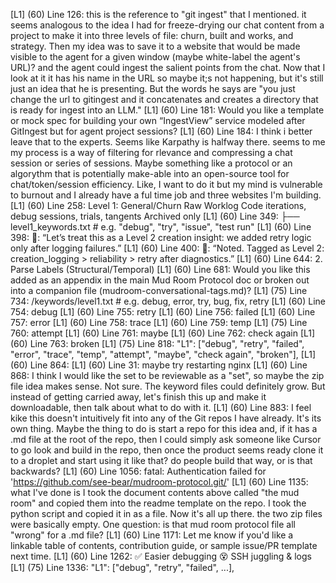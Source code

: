[L1] (60) Line 126: this is the reference to "git ingest" that I mentioned. it seems analogous to the idea I had for freeze-drying our chat content from a project to make it into three levels of file: churn, built and works, and strategy. Then my idea was to save it to a website that would be made visible to the agent for a given window (maybe white-label the agent's URL)? and the agent could ingest the salient points from the chat. Now that I look at it it has his name in the URL so maybe it;s not happening, but it's still just an idea that he is presenting. But the words he says are "you just change the url to gitingest and it concatenates and creates a directory that is ready for ingest into an LLM."
[L1] (60) Line 181: Would you like a template or mock spec for building your own “IngestView” service modeled after GitIngest but for agent project sessions?
[L1] (60) Line 184: I think i better leave that to the experts. Seems like Karpathy is halfway there. seems to me my process is a way of filtering for rlevance and compressing a chat session or series of sessions. Maybe something like a protocol or an algorythm that is potentially make-able into an open-source tool for chat/token/session efficiency. Like, I want to do it but my mind is vulnerable to burnout and I already have a ful time job and three websites I'm building.
[L1] (60) Line 258: Level 1: General/Churn	Raw Worklog	Code iterations, debug sessions, trials, tangents	Archived only
[L1] (60) Line 349: ├── level1_keywords.txt  # e.g. "debug", "try", "issue", "test run"
[L1] (60) Line 398: 🧑: “Let’s treat this as a Level 2 creation insight: we added retry logic only after logging failures.”
[L1] (60) Line 400: 🤖: “Noted. Tagged as Level 2: creation_logging > reliability > retry after diagnostics.”
[L1] (60) Line 644: 2. Parse Labels (Structural/Temporal)
[L1] (60) Line 681: Would you like this added as an appendix in the main Mud Room Protocol doc or broken out into a companion file (mudroom-conversational-tags.md)?
[L1] (75) Line 734: /keywords/level1.txt   # e.g. debug, error, try, bug, fix, retry
[L1] (60) Line 754: debug
[L1] (60) Line 755: retry
[L1] (60) Line 756: failed
[L1] (60) Line 757: error
[L1] (60) Line 758: trace
[L1] (60) Line 759: temp
[L1] (75) Line 760: attempt
[L1] (60) Line 761: maybe
[L1] (60) Line 762: check again
[L1] (60) Line 763: broken
[L1] (75) Line 818: "L1": ["debug", "retry", "failed", "error", "trace", "temp", "attempt", "maybe", "check again", "broken"],
[L1] (60) Line 864: [L1] (60) Line 31: maybe try restarting nginx
[L1] (60) Line 868: I think I would like the set to be reviewable as a "set", so maybe the zip file idea makes sense. Not sure. The keyword files could definitely grow. But instead of getting carried away, let's finish this up and make it downloadable, then talk about what to do with it.
[L1] (60) Line 883: I feel kike this doesn't intuitively fit into any of the Git repos I have already. It's its own thing. Maybe the thing to do is start a repo for this idea and, if it has a .md file at the root of the repo, then I could simply ask someone like Cursor to go look and build in the repo, then once the product seems ready clone it to a droplet and start using it like that? do people build that way, or is that backwards?
[L1] (60) Line 1056: fatal: Authentication failed for 'https://github.com/see-bear/mudroom-protocol.git/'
[L1] (60) Line 1135: what I've done is I took the document contents above called "the mud room" and copied them into the readme template on the repo. I took the python script and copied it in as a file. Now it's all up there. the two zip files were basically empty. One question: is that mud room protocol file all "wrong" for a .md file?
[L1] (60) Line 1171: Let me know if you'd like a linkable table of contents, contribution guide, or sample issue/PR template next time.
[L1] (60) Line 1262: ✅ Easier debugging	😵 SSH juggling & logs
[L1] (75) Line 1336: "L1": ["debug", "retry", "failed", ...],
